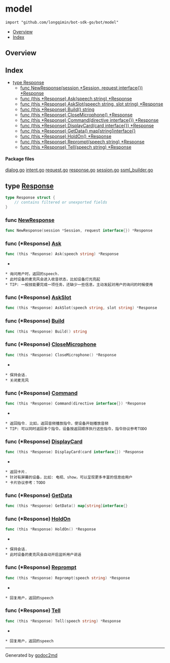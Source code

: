 

# model
`import "github.com/longqimin/bot-sdk-go/bot/model"`

* [Overview](#pkg-overview)
* [Index](#pkg-index)

## <a name="pkg-overview">Overview</a>



## <a name="pkg-index">Index</a>
* [type Response](#Response)
  * [func NewResponse(session *Session, request interface{}) *Response](#NewResponse)
  * [func (this *Response) Ask(speech string) *Response](#Response.Ask)
  * [func (this *Response) AskSlot(speech string, slot string) *Response](#Response.AskSlot)
  * [func (this *Response) Build() string](#Response.Build)
  * [func (this *Response) CloseMicrophone() *Response](#Response.CloseMicrophone)
  * [func (this *Response) Command(directive interface{}) *Response](#Response.Command)
  * [func (this *Response) DisplayCard(card interface{}) *Response](#Response.DisplayCard)
  * [func (this *Response) GetData() map[string]interface{}](#Response.GetData)
  * [func (this *Response) HoldOn() *Response](#Response.HoldOn)
  * [func (this *Response) Reprompt(speech string) *Response](#Response.Reprompt)
  * [func (this *Response) Tell(speech string) *Response](#Response.Tell)


#### <a name="pkg-files">Package files</a>
[dialog.go](/src/github.com/longqimin/bot-sdk-go/bot/model/dialog.go) [intent.go](/src/github.com/longqimin/bot-sdk-go/bot/model/intent.go) [request.go](/src/github.com/longqimin/bot-sdk-go/bot/model/request.go) [response.go](/src/github.com/longqimin/bot-sdk-go/bot/model/response.go) [session.go](/src/github.com/longqimin/bot-sdk-go/bot/model/session.go) [ssml_builder.go](/src/github.com/longqimin/bot-sdk-go/bot/model/ssml_builder.go) 






## <a name="Response">type</a> [Response](/src/target/response.go?s=127:222#L10)
``` go
type Response struct {
    // contains filtered or unexported fields
}
```






### <a name="NewResponse">func</a> [NewResponse](/src/target/response.go?s=224:289#L16)
``` go
func NewResponse(session *Session, request interface{}) *Response
```




### <a name="Response.Ask">func</a> (\*Response) [Ask](/src/target/response.go?s=642:692#L30)
``` go
func (this *Response) Ask(speech string) *Response
```
*


	* 询问用户时，返回的speech.
	* 此时设备的麦克风会进入收音状态，比如设备灯光亮起
	* TIP: 一般技能要完成一项任务，还缺少一些信息，主动发起对用户的询问的时候使用




### <a name="Response.AskSlot">func</a> (\*Response) [AskSlot](/src/target/response.go?s=745:812#L36)
``` go
func (this *Response) AskSlot(speech string, slot string) *Response
```



### <a name="Response.Build">func</a> (\*Response) [Build](/src/target/response.go?s=2427:2463#L111)
``` go
func (this *Response) Build() string
```



### <a name="Response.CloseMicrophone">func</a> (\*Response) [CloseMicrophone](/src/target/response.go?s=2325:2374#L106)
``` go
func (this *Response) CloseMicrophone() *Response
```
*


	* 保持会话.
	* 关闭麦克风




### <a name="Response.Command">func</a> (\*Response) [Command](/src/target/response.go?s=1774:1836#L79)
``` go
func (this *Response) Command(directive interface{}) *Response
```
*


	* 返回指令. 比如，返回音频播放指令，使设备开始播放音频
	* TIP: 可以同时返回多个指令，设备按返回顺序执行这些指令，指令协议参考TODO




### <a name="Response.DisplayCard">func</a> (\*Response) [DisplayCard](/src/target/response.go?s=1472:1533#L69)
``` go
func (this *Response) DisplayCard(card interface{}) *Response
```
*


	* 返回卡片.
	* 针对有屏幕的设备，比如: 电视、show，可以呈现更多丰富的信息给用户
	* 卡片协议参考：TODO




### <a name="Response.GetData">func</a> (\*Response) [GetData](/src/target/response.go?s=2994:3048#L137)
``` go
func (this *Response) GetData() map[string]interface{}
```



### <a name="Response.HoldOn">func</a> (\*Response) [HoldOn](/src/target/response.go?s=2183:2223#L97)
``` go
func (this *Response) HoldOn() *Response
```
*


	* 保持会话.
	* 此时设备的麦克风会自动开启监听用户说话




### <a name="Response.Reprompt">func</a> (\*Response) [Reprompt](/src/target/response.go?s=1150:1205#L57)
``` go
func (this *Response) Reprompt(speech string) *Response
```
*


	* 回复用户，返回的speech




### <a name="Response.Tell">func</a> (\*Response) [Tell](/src/target/response.go?s=983:1034#L49)
``` go
func (this *Response) Tell(speech string) *Response
```
*


	* 回复用户，返回的speech








- - -
Generated by [godoc2md](http://godoc.org/github.com/davecheney/godoc2md)
